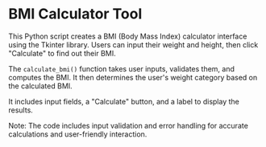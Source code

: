 # BMI Calculator Tool

This Python script creates a BMI (Body Mass Index) calculator interface using the Tkinter library. Users can input their weight and height, then click "Calculate" to find out their BMI.

The `calculate_bmi()` function takes user inputs, validates them, and computes the BMI. It then determines the user's weight category based on the calculated BMI.

It includes input fields, a "Calculate" button, and a label to display the results.

Note: The code includes input validation and error handling for accurate calculations and user-friendly interaction.
